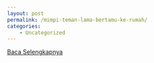 ```yaml
---
layout: post
permalink: /mimpi-teman-lama-bertamu-ke-rumah/
categories:
    - Uncategorized
---
```


[Baca Selengkapnya](/04)